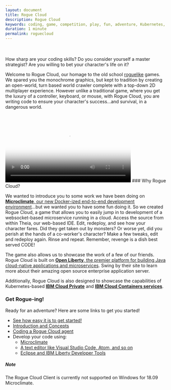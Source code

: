 ```yaml
---
layout: document
title: Rogue Cloud
description: Rogue Cloud
keywords: coding, game, competition, play, fun, adventure, Kubernetes, IBM Cloud Private, IBM Cloud Containers services, video, sample, Java, Open Liberty
duration: 1 minute
permalink: roguecloud
---  
```


<br>
<br>
How sharp are your coding skills? Do you consider yourself a master strategist? Are you willing to bet your character's life on it?

Welcome to Rogue Cloud, our homage to the old school [roguelike](https://en.wikipedia.org/wiki/Roguelike) games. We spared you the monochrome graphics, but kept to tradition by creating an open-world, turn based world crawler complete with a top-down 2D multiplayer experience. However unlike a traditional game, where you get the luxury of a controller, keyboard, or mouse, with Rogue Cloud, you are  writing code to ensure your character's success...and survival, in a dangerous world.

<br>
<video width="78%" controls class="center-block embeded-video" poster="dist/images/thumbnail-rogue-cloud.png">
  <source src="videos/Rogue-Cloud-On-Microclimate-new.mp4" type="video/mp4">
Your browser does not support the video tag.
</video>
### Why Rogue Cloud?

We wanted to introduce you to some work we have been doing on [**Microclimate**, our new Docker-ized end-to-end development environment](https://microclimate-dev2ops.github.io/)...but we wanted you to have some fun doing it. So we created Rogue Cloud, a game that allows you to easily jump in to development of a websocket-based microservice running in a cloud. Access the source from within Theia, our web-based IDE. Edit, redeploy, and see how your character fares. Did they get taken out by monsters? Or worse yet, did you perish at the hands of a co-worker's character? Make a few tweaks, edit and redeploy again. Rinse and repeat. Remember, revenge is a dish best served CODE!

The game also allows us to showcase the work of a few of our friends. Rogue Cloud is built on [**Open Liberty**, the premier platform for building Java cloud-native applications and microservices](https://openliberty.io). Swing by their site to learn more about their amazing open source enterprise application server.

Additionally, Rogue Cloud is also designed to showcase the capabilities of Kubernetes-based [**IBM Cloud Private**](https://www.ibm.com/cloud-computing/products/ibm-cloud-private/) and [**IBM Cloud Containers services**](https://www.ibm.com/cloud/container-service).

### Get Rogue-ing!

Ready for an adventure? Here are some links to get you started!  

* [See how easy it is to get started!](https://github.com/microclimate-dev2ops/rogue-cloud/blob/master/docs/GettingStarted.md)  
* [Introduction and Concepts](https://github.com/microclimate-dev2ops/rogue-cloud/tree/master/docs)  
* [Coding a Rogue Cloud agent](https://github.com/microclimate-dev2ops/rogue-cloud/blob/master/docs/Developing-CodingNextSteps.md)  
* Develop your code using:  
   * [Microclimate](https://github.com/microclimate-dev2ops/rogue-cloud/blob/master/docs/Developing-Microclimate.md)  
   * [A text editor like Visual Studio Code, Atom, and so on](https://github.com/microclimate-dev2ops/rogue-cloud/blob/master/docs/Developing-Text-Editor.md)  
   * [Eclipse and IBM Liberty Developer Tools](https://github.com/microclimate-dev2ops/rogue-cloud/blob/master/docs/Developing-LibertyDevTools.md)



##### Note
The Rogue Cloud Client is currently not supported on Windows for 18.09 Microclimate.
